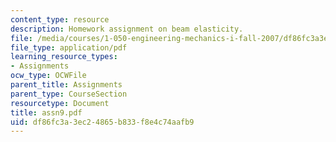 ```yaml
---
content_type: resource
description: Homework assignment on beam elasticity.
file: /media/courses/1-050-engineering-mechanics-i-fall-2007/df86fc3a3ec24865b833f8e4c74aafb9_assn9.pdf
file_type: application/pdf
learning_resource_types:
- Assignments
ocw_type: OCWFile
parent_title: Assignments
parent_type: CourseSection
resourcetype: Document
title: assn9.pdf
uid: df86fc3a-3ec2-4865-b833-f8e4c74aafb9
---
```

